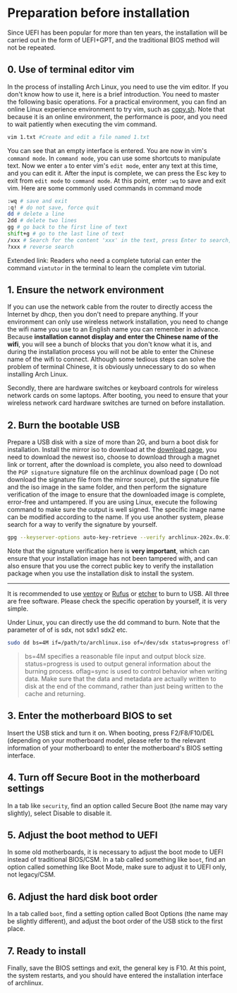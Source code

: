 # Preparation before installation

Since UEFI has been popular for more than ten years, the installation will be carried out in the form of UEFI+GPT, and the traditional BIOS method will not be repeated.

## 0. Use of terminal editor vim

In the process of installing Arch Linux, you need to use the vim editor. If you don't know how to use it, here is a brief introduction. You need to master the following basic operations. For a practical environment, you can find an online Linux experience environment to try vim, such as [copy.sh](https://copy.sh/v86/?profile=archlinux). Note that because it is an online environment, the performance is poor, and you need to wait patiently when executing the vim command.

```bash
vim 1.txt #Create and edit a file named 1.txt
```

You can see that an empty interface is entered. You are now in vim's `command mode`. In `command mode`, you can use some shortcuts to manipulate text.
Now we enter `a` to enter vim's `edit mode`, enter any text at this time, and you can edit it.
After the input is complete, we can press the Esc key to exit from `edit mode` to `command mode`. At this point, enter `:wq` to save and exit vim.
Here are some commonly used commands in command mode

```bash
:wq # save and exit
:q! # do not save, force quit
dd # delete a line
2dd # delete two lines
gg # go back to the first line of text
shift+g # go to the last line of text
/xxx # Search for the content 'xxx' in the text, press Enter to search, press the n key to go to the next one
?xxx # reverse search
```

Extended link: Readers who need a complete tutorial can enter the command `vimtutor` in the terminal to learn the complete vim tutorial.

## 1. Ensure the network environment

If you can use the network cable from the router to directly access the Internet by dhcp, then you don't need to prepare anything. If your environment can only use wireless network installation, you need to change the wifi name you use to an English name you can remember in advance. Because **installation cannot display and enter the Chinese name of the wifi**, you will see a bunch of blocks that you don't know what it is, and during the installation process you will not be able to enter the Chinese name of the wifi to connect. Although some tedious steps can solve the problem of terminal Chinese, it is obviously unnecessary to do so when installing Arch Linux.

Secondly, there are hardware switches or keyboard controls for wireless network cards on some laptops. After booting, you need to ensure that your wireless network card hardware switches are turned on before installation.

## 2. Burn the bootable USB

Prepare a USB disk with a size of more than 2G, and burn a boot disk for installation. Install the mirror iso to download at the [download page](https://archlinux.org/download/), you need to download the newest iso, choose to download through a magnet link or torrent, after the download is complete, you also need to download the `PGP signature` signature file on the archlinux download page ( Do not download the signature file from the mirror source), put the signature file and the iso image in the same folder, and then perform the signature verification of the image to ensure that the downloaded image is complete, error-free and untampered. If you are using Linux, execute the following command to make sure the output is well signed. The specific image name can be modified according to the name. If you use another system, please search for a way to verify the signature by yourself.

```bash
gpg --keyserver-options auto-key-retrieve --verify archlinux-202x.0x.01-x86_64.iso.sig
```

Note that the signature verification here is **very important**, which can ensure that your installation image has not been tampered with, and can also ensure that you use the correct public key to verify the installation package when you use the installation disk to install the system.

---

It is recommended to use [ventoy](https://www.ventoy.net/cn/doc_start.html) or [Rufus](https://rufus.ie/) or [etcher](https://github.com/balena-io/etcher) to burn to USB. All three are free software. Please check the specific operation by yourself, it is very simple.

Under Linux, you can directly use the dd command to burn. Note that the parameter of of is sdx, not sdx1 sdx2 etc.

```bash
sudo dd bs=4M if=/path/to/archlinux.iso of=/dev/sdx status=progress oflag=sync
```

> bs=4M specifies a reasonable file input and output block size.
> status=progress is used to output general information about the burning process.
> oflag=sync is used to control behavior when writing data. Make sure that the data and metadata are actually written to disk at the end of the command, rather than just being written to the cache and returning.

## 3. Enter the motherboard BIOS to set

Insert the USB stick and turn it on. When booting, press F2/F8/F10/DEL (depending on your motherboard model, please refer to the relevant information of your motherboard) to enter the motherboard's BIOS setting interface.

## 4. Turn off Secure Boot in the motherboard settings

In a tab like `security`, find an option called Secure Boot (the name may vary slightly), select Disable to disable it.

## 5. Adjust the boot method to UEFI

In some old motherboards, it is necessary to adjust the boot mode to UEFI instead of traditional BIOS/CSM. In a tab called something like `boot`, find an option called something like Boot Mode, make sure to adjust it to UEFI only, not legacy/CSM.

## 6. Adjust the hard disk boot order

In a tab called `boot`, find a setting option called Boot Options (the name may be slightly different), and adjust the boot order of the USB stick to the first place.

## 7. Ready to install

Finally, save the BIOS settings and exit, the general key is F10. At this point, the system restarts, and you should have entered the installation interface of archlinux.
